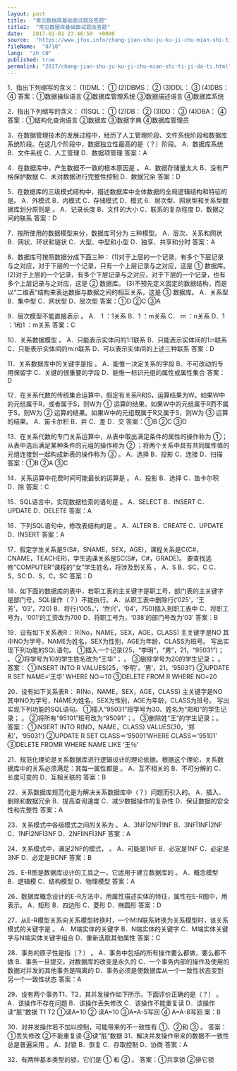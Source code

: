 ```yaml
---
layout: post
title:  "常见数据库基础面试题及答题"
title2:  "常见数据库基础面试题及答题"
date:   2017-01-01 23:46:50  +0800
source:  "https://www.jfox.info/chang-jian-shu-ju-ku-ji-chu-mian-shi-ti-ji-da-ti.html"
fileName:  "0710"
lang:  "zh_CN"
published: true
permalink: "2017/chang-jian-shu-ju-ku-ji-chu-mian-shi-ti-ji-da-ti.html"
---
```


1．指出下列缩写的含义：
(1)DML： ① 
(2)DBMS： ② 
(3)DDL： ③ 
(4)DBS： ④ 
答案：①数据操纵语言 ②数据库管理系统 ③数据描述语言 ④数据库系统

2．指出下列缩写的含义：
(1)SQL： ① 
(2)DB： ② 
(3)DD： ③ 
(4)DBA： ④ 
答案：①结构化查询语言 ②数据库 ③数据字典 ④数据库管理员

3．在数据管理技术的发展过程中，经历了人工管理阶段、文件系统阶段和数据库系统阶段。在这几个阶段中，数据独立性最高的是（？）阶段。
A．数据库系统 B．文件系统
C．人工管理 D．数据项管理
答案：A

4．在数据库中，产生数据不一致的根本原因是 。
A．数据存储量太大
B．没有严格保护数据
C．未对数据进行完整性控制
D．数据冗余
答案：D

5．在数据库的三级模式结构中，描述数据库中全体数据的全局逻辑结构和特征的是。
A．外模式 B．内模式 C．存储模式 D．模式
6．层次型、网状型和关系型数据库划分原则是 。
A．记录长度 B．文件的大小
C．联系的复杂程度 D．数据之间的联系
答案：D

7．按所使用的数据模型来分，数据库可分为 三种模型。
A．层次、关系和网状 B．网状、环状和链状 
C．大型、中型和小型 D．独享、共享和分时
答案：A

8．数据库可按照数据分成下面三种：
(1)对于上层的一个记录，有多个下层记录与之对应，对于下层的一个记录，只有一个上层记录与之对应，这是 ① 数据库。
(2)对于上层的一个记录，有多个下层记录与之对应，对于下层的一个记录，也有多个上层记录与之对应，这是 ② 数据库。
(3)不预先定义固定的数据结构，而是以“二维表”结构来表达数据与数据之间的相互关系，这是 ③ 数据库。
A．关系型 B．集中型 C．网状型 D．层次型
答案：①D ②C ③A

9．层次模型不能直接表示 。
A． 1 ：1关系 B．1 ：m关系 
C． m ：n关系 D．1 ：1和1 ：m关系
答案：C

10．关系数据模型 。
A．只能表示实体问的1∶1联系
B．只能表示实体间的1∶n联系
C．只能表示实体间的m∶n联系
D．可以表示实体间的上述三种联系
答案：D

11．关系数据库中的关键字是指 。
A．能惟一决定关系的字段 B．不可改动的专用保留字
C．关键的很重要的字段 D．能惟一标识元组的属性或属性集合
答案：D

12．在关系代数的传统集合运算中，假定有关系R和S，运算结果为W。如果W中的元组属于R，或者属于S，则W为 ① 运算的结果。如果W中的元组属于R而不属于S，则W为 ② 运算的结果。如果W中的元组既属于R又属于S，则W为 ③ 运算的结果。
A．笛卡尔积 B．井 C．差 D．交
答案：①B ②C ③D

13．在关系代数的专门关系运算中，从表中取出满足条件的属性的操作称为 ①；从表中选出满足某种条件的元组的操作称为 ② ；将两个关系中具有共同属性值的元组连接到一起构成新表的操作称为 ③ 。
A．选择 B．投影 C．连接 D．扫描
答案：①B ②A ③C

14．关系运算中花费时间可能最长的运算是 。
A．投影 B．选择 C．笛卡尔积 D．除
答案：C

15．SQL语言中，实现数据检索的语句是 。
A．SELECT B．INSERT
C．UPDATE D．DELETE
答案：A

16．下列SQL语句中，修改表结构的是 。
A．ALTER B．CREATE
C．UPDATE D．INSERT
答案：A

17．假定学生关系是S(S#，SNAME，SEX，AGE)，课程关系是C(C#，CNAME，TEACHER)，学生选课关系是SC(S#，C#，GRADE)。
要查找选修“COMPUTER”课程的“女”学生姓名，将涉及到关系 。
A．S B．SC，C C．S，SC D．S，C，SC
答案：D

18．如下面的数据库的表中，若职工表的主关键字是职工号，部门表的主关键字是部门号，SQL操作（？）不能执行。
A．从职工表中删除行(‘025’，‘王芳’，‘03’，720)
B．将行(‘005，’，‘乔兴’，‘04’，750)插入到职工表中
C．将职工号为，‘001’的工资改为700
D．将职工号为，‘038’的部门号改为‘03’
答案：B

19．设有如下关系表R：
R(No，NAME，SEX，AGE，CLASS)
主关键字是NO
其中NO为学号，NAME为姓名，SEX为性别，AGE为年龄，CLASS为班号。
写出实现下列功能的SQL语句。
①插入一个记录(25，“李明”，“男”，21，“95031”)； 。
②将学号为10的学生姓名改为“王华”； 。
③删除学号为20的学生记录； 。
答案：
①INSERT INTO R VALUES(25，‘李明’，‘男’，21，‘95031’)
②UPDATE R SET NAME=‘王华’ WHERE NO＝10
③DELETE FROM R WHERE NO=20

20．设有如下关系表R：
R(No，NAME，SEX，AGE，CLASS)
主关键字是NO
其中NO为学号，NAME为姓名，SEX为性别，AGE为年龄，CLASS为班号。
写出实现下列功能的SQL语句。
①插入“95031”班学号为30、姓名为“郑和”的学生记录； 。
②将所有“95101”班号改为“95091”；。
③删除姓“王”的学生记录；。
答案：
①INSERT INTO R(NO，NAME，CLASS) VALUES(30，‘郑和’，‘95031’)
②UPDATE R SET CLASS＝‘95091’WHERE CLASS＝‘95101’
③DELETE FROMR WHERE NAME LIKE ‘王％’

21．规范化理论是关系数据库进行逻辑设计的理论依据。根据这个理论，关系数据库中的关系必须满足：其每一属性都是 。
A．互不相关的 B．不可分解的
C．长度可变的 D．互相关联的
答案：B

22．关系数据库规范化是为解决关系数据库中（？）问题而引入的。
A．插入、删除和数据冗余 B．提高查询速度
C．减少数据操作的复杂性 D．保证数据的安全性和完整性
答案：A

23．关系模式中各级模式之间的关系为 。
A．3NFÌ2NFÌ1NF B．3NFÌ1NFÌ2NF
C．1NFÌ2NFÌ3NF D．2NFÌlNFÌ3NF
答案：A

24．关系模式中，满足2NF的模式， 。
A．可能是1NF B．必定是1NF
C．必定是3NF D．必定是BCNF
答案：B

25．E-R图是数据库设计的工具之一，它适用于建立数据库的 。
A．概念模型 B．逻辑模 C．结构模型 D．物理模型
答案：A

26．数据库概念设计的E-R方法中，用属性描述实体的特征，属性在E-R图中，用 表示。
A．矩形 B．四边形 C．菱形 D．椭圆形
答案：D

27．从E-R模型关系向关系模型转换时，一个M∶N联系转换为关系模型时，该关系模式的关键字是 。
A．M端实体的关键字 B．N端实体的关键字
C．M端实体关键字与N端实体关键字组合 D．重新选取其他属性
答案：C

28．事务的原子性是指（？） 。
A．事务中包括的所有操作要么都做，要么都不做
B．事务一旦提交，对数据库的改变是永久的
C．一个事务内部的操作及使用的数据对并发的其他事务是隔离的
D．事务必须是使数据库从一个一致性状态变到另一个一致性状态
答案：A

29．设有两个事务T1、T2，其并发操作如下所示，下面评价正确的是（？） 。
A．该操作不存在问题 B．该操作丢失修改
C．该操作不能重复读 D．该操作读“脏”数据
T1 T2
①读A=10 
② 读A=10
③A=A-5写回
④ A=A-8写回
案：B

30．对并发操作若不加以控制，可能带来的不一致性有 ①、②和 ③ 。
答案：①丢失修改 ②不能重复读 ③读“脏”数据
31．解决并发操作带来的数据不一致性总是普遍采用 。
A．封锁 B．恢复 C．存取控制 D．协商
答案：A

32．有两种基本类型的锁，它们是 ① 和 ② 。
答案：①共享锁 ②排它锁
